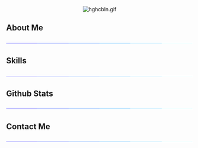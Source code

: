 <body>

  <div align="center">
    <img src="./hghcbln.gif" alt="hghcbln.gif" />
  </div>

  <h2>
    <b>About Me</b>
  </h2>

  <p>
    <img src="./line.gif" />
  </p>

  <h2>
    <b>Skills</b>
  </h2>

  <p>
    <img src="./line.gif" />
  </p>

  <h2>
    <b>Github Stats</b>
  </h2>

  <p>
    <img src="./line.gif" />
  </p>

  <h2>
    <b>Contact Me</b>
  </h2>

  <p>
    <img src="./line.gif" />
  </p>

</body>

